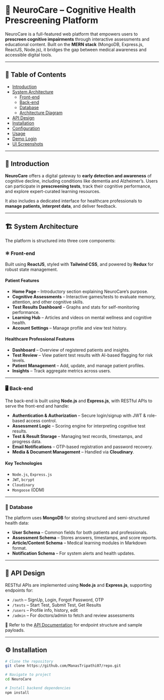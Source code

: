 # 🧠 NeuroCare – Cognitive Health Prescreening Platform


NeuroCare is a full-featured web platform that empowers users to **prescreen cognitive impairments** through interactive assessments and educational content. Built on the **MERN stack** (MongoDB, Express.js, ReactJS, Node.js), it bridges the gap between medical awareness and accessible digital tools.

---

## 📑 Table of Contents

- [Introduction](#introduction)
- [System Architecture](#system-architecture)
  - [Front-end](#front-end)
  - [Back-end](#back-end)
  - [Database](#database)
  - [Architecture Diagram](#architecture-diagram)
- [API Design](#api-design)
- [Installation](#installation)
- [Configuration](#configuration)
- [Usage](#usage)
- [Demo Login](#demo-login)
- [UI Screenshots](#ui-screenshots)

---

## 🧩 Introduction

**NeuroCare** offers a digital gateway to **early detection and awareness** of cognitive decline, including conditions like dementia and Alzheimer’s. Users can participate in **prescreening tests**, track their cognitive performance, and explore expert-curated learning resources.

It also includes a dedicated interface for healthcare professionals to **manage patients, interpret data**, and deliver feedback.

---

## 🏗️ System Architecture

The platform is structured into three core components:

### ⚛️ Front-end

Built using **ReactJS**, styled with **Tailwind CSS**, and powered by **Redux** for robust state management.

#### Patient Features

- **Home Page** – Introductory section explaining NeuroCare’s purpose.
- **Cognitive Assessments** – Interactive games/tests to evaluate memory, attention, and other cognitive skills.
- **Test Results Dashboard** – Graphs and stats for self-monitoring performance.
- **Learning Hub** – Articles and videos on mental wellness and cognitive health.
- **Account Settings** – Manage profile and view test history.

#### Healthcare Professional Features

- **Dashboard** – Overview of registered patients and insights.
- **Test Review** – View patient test results with AI-based flagging for risk levels.
- **Patient Management** – Add, update, and manage patient profiles.
- **Insights** – Track aggregate metrics across users.

---

### 🖥️ Back-end

The back-end is built using **Node.js** and **Express.js**, with RESTful APIs to serve the front-end and handle:

- **Authentication & Authorization** – Secure login/signup with JWT & role-based access control.
- **Assessment Logic** – Scoring engine for interpreting cognitive test results.
- **Test & Result Storage** – Managing test records, timestamps, and progress data.
- **Email Notifications** – OTP-based registration and password recovery.
- **Media & Document Management** – Handled via **Cloudinary**.

#### Key Technologies

- `Node.js`, `Express.js`
- `JWT`, `bcrypt`
- `Cloudinary`
- `Mongoose` (ODM)

---

### 🧾 Database

The platform uses **MongoDB** for storing structured and semi-structured health data:

- **User Schema** – Common fields for both patients and professionals.
- **Assessment Schema** – Stores answers, timestamps, and score reports.
- **Article/Content Schema** – Medical learning modules in Markdown format.
- **Notification Schema** – For system alerts and health updates.

---



## 🔗 API Design

RESTful APIs are implemented using **Node.js** and **Express.js**, supporting endpoints for:

- `/auth` – SignUp, Login, Forgot Password, OTP
- `/tests` – Start Test, Submit Test, Get Results
- `/users` – Profile info, history, edit
- `/admin` – For doctors/admin to fetch and review assessments

📄 Refer to the [API Documentation](/api-docs) for endpoint structure and sample payloads.

---

## ⚙️ Installation

```bash
# Clone the repository
git clone https://github.com/ManasTripathi07/repo.git

# Navigate to project
cd NeuroCare

# Install backend dependencies
npm install
